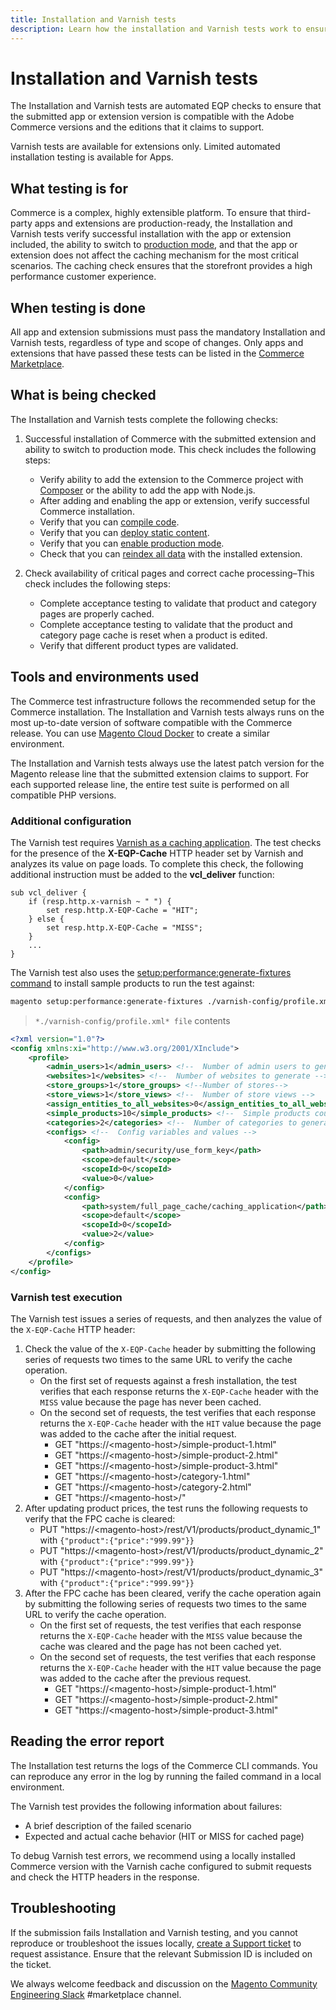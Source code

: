 ```yaml
---
title: Installation and Varnish tests
description: Learn how the installation and Varnish tests work to ensure compatibility.
---
```


# Installation and Varnish tests

The Installation and Varnish tests are automated EQP checks to ensure that the submitted app or extension version is compatible with the Adobe Commerce versions and the editions that it claims to support.

<InlineAlert variant="info" slots="text"/>

Varnish tests are available for extensions only. Limited automated installation testing is available for Apps.

## What testing is for

Commerce is a complex, highly extensible platform. To ensure that third-party apps and extensions are production-ready, the Installation and Varnish tests verify successful installation with the app or extension included, the ability to switch to [production mode](https://experienceleague.adobe.com/docs/commerce-operations/configuration-guide/setup/application-modes.html), and that the app or extension does not affect the caching mechanism for the most critical scenarios. The caching check ensures that the storefront provides a high performance customer experience.

## When testing is done

All app and extension submissions must pass the mandatory Installation and Varnish tests, regardless of type and scope of changes. Only apps and extensions that have passed these tests can be listed in the [Commerce Marketplace](https://marketplace.magento.com).

## What is being checked

The Installation and Varnish tests complete the following checks:

1. Successful installation of Commerce with the submitted extension and ability to switch to production mode. This check includes the following steps:

   -  Verify ability to add the extension to the Commerce project with [Composer](https://getcomposer.org) or the ability to add the app with Node.js.
   -  After adding and enabling the app or extension, verify successful Commerce installation.
   -  Verify that you can [compile code](https://experienceleague.adobe.com/docs/commerce-operations/configuration-guide/cli/code-compiler.html).
   -  Verify that you can [deploy static content](https://experienceleague.adobe.com/docs/commerce-operations/configuration-guide/cli/static-view/static-view-file-deployment.html).
   -  Verify that you can [enable production mode](https://experienceleague.adobe.com/docs/commerce-operations/configuration-guide/cli/set-mode.html).
   -  Check that you can [reindex all data](https://experienceleague.adobe.com/docs/commerce-operations/configuration-guide/cli/manage-indexers.html) with the installed extension.

1. Check availability of critical pages and correct cache processing–This check includes the following steps:

   -  Complete acceptance testing to validate that product and category pages are properly cached.
   -  Complete acceptance testing to validate that the product and category page cache is reset when a product is edited.
   -  Verify that different product types are validated.

## Tools and environments used

The Commerce test infrastructure follows the recommended setup for the Commerce installation. The Installation and Varnish tests always runs on the most up-to-date version of software compatible with the Commerce release. You can use [Magento Cloud Docker](https://developer.adobe.com/commerce/cloud-tools/docker/) to create a similar environment.

The Installation and Varnish tests always use the latest patch version for the Magento release line that the submitted extension claims to support. For each supported release line, the entire test suite is performed on all compatible PHP versions.

### Additional configuration

The Varnish test requires [Varnish as a caching application](https://experienceleague.adobe.com/docs/commerce-operations/configuration-guide/cache/varnish/config-varnish-magento.html). The test checks for the presence of the **X-EQP-Cache** HTTP header set by Varnish and analyzes its value on page loads. To complete this check, the following additional instruction must be added to the **vcl_deliver** function:

```vcl
sub vcl_deliver {
    if (resp.http.x-varnish ~ " ") {
        set resp.http.X-EQP-Cache = "HIT";
    } else {
        set resp.http.X-EQP-Cache = "MISS";
    }
    ...
}
```

The Varnish test also uses the [setup:performance:generate-fixtures command](https://experienceleague.adobe.com/docs/commerce-operations/configuration-guide/cli/generate-data.html) to install sample products to run the test against:

```bash
magento setup:performance:generate-fixtures ./varnish-config/profile.xml
```

> `*./varnish-config/profile.xml* file` contents

```xml
<?xml version="1.0"?>
<config xmlns:xi="http://www.w3.org/2001/XInclude">
    <profile>
        <admin_users>1</admin_users> <!--  Number of admin users to generate -->
        <websites>1</websites> <!--  Number of websites to generate -->
        <store_groups>1</store_groups> <!--Number of stores-->
        <store_views>1</store_views> <!--  Number of store views -->
        <assign_entities_to_all_websites>0</assign_entities_to_all_websites> <!--  Whether to assign all products per each website -->
        <simple_products>10</simple_products> <!--  Simple products count -->
        <categories>2</categories> <!--  Number of categories to generate -->
        <configs> <!--  Config variables and values -->
            <config>
                <path>admin/security/use_form_key</path>
                <scope>default</scope>
                <scopeId>0</scopeId>
                <value>0</value>
            </config>
            <config>
                <path>system/full_page_cache/caching_application</path>
                <scope>default</scope>
                <scopeId>0</scopeId>
                <value>2</value>
            </config>
        </configs>
    </profile>
</config>
```

### Varnish test execution

The Varnish test issues a series of requests, and then analyzes the value of the `X-EQP-Cache` HTTP header:

1. Check the value of the `X-EQP-Cache` header by submitting the following series of requests two times to the same URL to verify the cache operation.
   -  On the first set of requests against a fresh installation, the test verifies that each response returns the `X-EQP-Cache` header with the `MISS` value because the page has never been cached.
   -  On the second set of requests, the test verifies that each response returns the `X-EQP-Cache` header with the `HIT` value because the page was added to the cache after the initial request.
      -  GET "https://\<magento-host\>/simple-product-1.html"
      -  GET "https://\<magento-host\>/simple-product-2.html"
      -  GET "https://\<magento-host\>/simple-product-3.html"
      -  GET "https://\<magento-host\>/category-1.html"
      -  GET "https://\<magento-host\>/category-2.html"
      -  GET "https://\<magento-host\>/"
1. After updating product prices, the test runs the following requests to verify that the FPC cache is cleared:
   -  PUT "https://\<magento-host\>/rest/V1/products/product_dynamic_1" with `{"product":{"price":"999.99"}}`
   -  PUT "https://\<magento-host\>/rest/V1/products/product_dynamic_2" with `{"product":{"price":"999.99"}}`
   -  PUT "https://\<magento-host\>/rest/V1/products/product_dynamic_3" with `{"product":{"price":"999.99"}}`
1. After the FPC cache has been cleared, verify the cache operation again by submitting the following series of requests two times to the same URL to verify the cache operation.
   -  On the first set of requests, the test verifies that each response returns the `X-EQP-Cache` header with the `MISS` value because the cache was cleared and the page has not been cached yet.
   -  On the second set of requests, the test verifies that each response returns the `X-EQP-Cache` header with the `HIT` value because the page was added to the cache after the previous request.
      -  GET "https://\<magento-host\>/simple-product-1.html"
      -  GET "https://\<magento-host\>/simple-product-2.html"
      -  GET "https://\<magento-host\>/simple-product-3.html"

## Reading the error report

The Installation test returns the logs of the Commerce CLI commands. You can reproduce any error in the log by running the failed command in a local environment.

The Varnish test provides the following information about failures:

-  A brief description of the failed scenario
-  Expected and actual cache behavior (HIT or MISS for cached page)

To debug Varnish test errors, we recommend using a locally installed Commerce version with the Varnish cache configured to submit requests and check the HTTP headers in the response.

## Troubleshooting

If the submission fails Installation and Varnish testing, and you cannot reproduce or troubleshoot the issues locally, [create a Support ticket](https://marketplacesupport.magento.com/hc/en-us) to request assistance. Ensure that the relevant Submission ID is included on the ticket.

We always welcome feedback and discussion on the [Magento Community Engineering Slack](https://magentocommeng.slack.com/archives/C7SL5CGDN) #marketplace channel.
